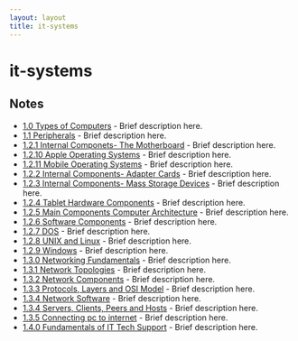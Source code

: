 ```yaml
---
layout: layout
title: it-systems
---
```


# it-systems

## Notes

- [1.0 Types of Computers](1.0%20Types%20of%20Computers.html) - Brief description here.
- [1.1 Peripherals](1.1%20Peripherals.html) - Brief description here.
- [1.2.1 Internal Componets- The Motherboard](1.2.1%20Internal%20Componets-%20The%20Motherboard.html) - Brief description here.
- [1.2.10 Apple Operating Systems](1.2.10%20Apple%20Operating%20Systems.html) - Brief description here.
- [1.2.11 Mobile Operating Systems](1.2.11%20Mobile%20Operating%20Systems.html) - Brief description here.
- [1.2.2 Internal Components- Adapter Cards](1.2.2%20Internal%20Components-%20Adapter%20Cards.html) - Brief description here.
- [1.2.3 Internal Components- Mass Storage Devices](1.2.3%20Internal%20Components-%20Mass%20Storage%20Devices.html) - Brief description here.
- [1.2.4 Tablet Hardware Components](1.2.4%20Tablet%20Hardware%20Components.html) - Brief description here.
- [1.2.5 Main Components Computer Architecture](1.2.5%20Main%20Components%20Computer%20Architecture.html) - Brief description here.
- [1.2.6 Software Components](1.2.6%20Software%20Components.html) - Brief description here.
- [1.2.7 DOS](1.2.7%20DOS.html) - Brief description here.
- [1.2.8 UNIX and Linux](1.2.8%20UNIX%20and%20Linux.html) - Brief description here.
- [1.2.9 Windows](1.2.9%20Windows.html) - Brief description here.
- [1.3.0 Networking Fundamentals](1.3.0%20Networking%20Fundamentals.html) - Brief description here.
- [1.3.1 Network Topologies](1.3.1%20Network%20Topologies.html) - Brief description here.
- [1.3.2 Network Components](1.3.2%20Network%20Components.html) - Brief description here.
- [1.3.3 Protocols, Layers and OSI Model](1.3.3%20Protocols%2C%20Layers%20and%20OSI%20Model.html) - Brief description here.
- [1.3.4 Network Software](1.3.4%20Network%20Software.html) - Brief description here.
- [1.3.4 Servers, Clients, Peers and Hosts](1.3.4%20Servers%2C%20Clients%2C%20Peers%20and%20Hosts.html) - Brief description here.
- [1.3.5 Connecting pc to internet](1.3.5%20Connecting%20pc%20to%20internet.html) - Brief description here.
- [1.4.0 Fundamentals of IT Tech Support](1.4.0%20Fundamentals%20of%20IT%20Tech%20Support.html) - Brief description here.

